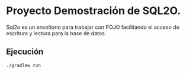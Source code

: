 # Proyecto Demostración de SQL2O.

Sql2o es un envoltorio para trabajar con POJO facilitando el
acceso de escritura y lectura para la base de datos.

## Ejecución

```
./gradlew run
```
